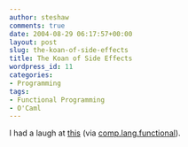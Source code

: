 ```yaml
---
author: steshaw
comments: true
date: 2004-08-29 06:17:57+00:00
layout: post
slug: the-koan-of-side-effects
title: The Koan of Side Effects
wordpress_id: 11
categories:
- Programming
tags:
- Functional Programming
- O'Caml
---
```


I had a laugh at [this](http://web.archive.org/web/20031105005932/www.bagley.org/~doug/ocaml/Notes/okoans.shtml) (via [comp.lang.functional](news://comp.lang.functional)).
